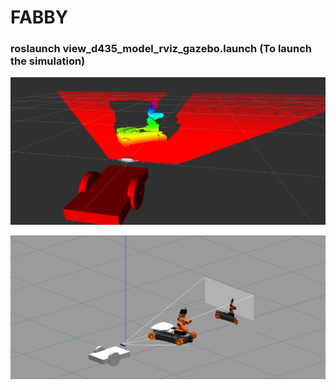 # FABBY

### roslaunch view_d435_model_rviz_gazebo.launch (To launch the simulation)

![Alt text](/screenshot/1.png?raw=true "Rviz view")

![Alt text](/screenshot/2.png?raw=true "gazebo View")
